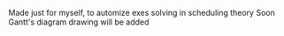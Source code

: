 Made just for myself, to automize exes solving in scheduling theory
Soon Gantt's diagram drawing will be added
